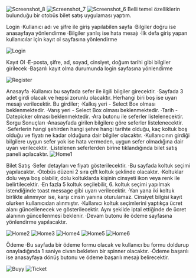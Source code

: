 ![Screenshot_8](https://github.com/yusuf-colak/lojiper-case/assets/128047955/895b38f2-df9a-4a2e-96c7-dbd7a5d85e94)
![Screenshot_7](https://github.com/yusuf-colak/lojiper-case/assets/128047955/95313430-bff4-4050-9410-0bc05ed6f327)
![Screenshot_6](https://github.com/yusuf-colak/lojiper-case/assets/128047955/06cf114c-1826-432a-9c9a-6eb951c280cd)
Belli temel özelliklerin bulunduğu bir otobüs bilet satış uygulaması yaptım.

Login
   ·Kullanıcı adı ve şifre ile giriş yapılabilen sayfa
   ·Bilgiler doğru ise anasayfaya yönlendirme
   ·Bilgiler yanlış ise hata mesajı
   ·İlk defa giriş yapan kullanıcılar için kayıt ol sayfasına yönlendirme

![Login](https://github.com/yusuf-colak/lojiper-case/assets/128047955/9ebbaf1f-c4a3-4d6d-9752-08f2c9160086)

Kayıt Ol
   ·E-posta, şifre, ad, soyad, cinsiyet, doğum tarihi gibi bilgiler girilecek
   ·Başarılı kayıt olma durumunda login sayfasına yönlendirme
   
![Register](https://github.com/yusuf-colak/lojiper-case/assets/128047955/9c481da2-60ca-4ba9-85c9-813516f810b4)


Anasayfa
   ·Kullanıcı bu sayfada sefer ile ilgili bilgiler girecektir.
   ·Sayfada 3 adet girdi olacak ve hepsi zorunlu olacaktır. Herhangi biri boş ise uyarı mesajı
    verilecektir. Bu girdiler;
        ·Kalkış yeri - Select Box olması beklenmektedir.
        ·Varış yeri - Select Box olması beklenmektedir.
        ·Tarih - Datepicker olması beklenmektedir.
        ·Ara butonu ile seferler listelenecektir.
Sorgu Sonuçları
   ·Anasayfada girilen bilgilere göre seferler listelenecektir.
   ·Seferlerin hangi şehirden hangi şehre hangi tarihte olduğu, kaç koltuk boş olduğu ve fiyatı ne kadar olduğuna dair bilgiler olacaktır.
   ·Kullanıcının girdiği bilgilere uygun sefer yok ise hata vermeden, uygun sefer olmadığına dair uyarı verilecektir.
   ·Listelenen seferlerden birine tıklandığında bilet satış paneli açılacaktır.
![Home1](https://github.com/yusuf-colak/lojiper-case/assets/128047955/83089344-20e2-4b06-995e-16345d1c2543)

Bilet Satış
   ·Sefer detayları ve fiyatı gösterilecektir.
   ·Bu sayfada koltuk seçimi yapılacaktır.
        ·Otobüs düzeni 2 sıra çift koltuk şeklinde olacaktır.
        ·Koltuklar dolu veya boş olabilir, dolu koltuklarda kişinin cinsyeti ikon veya renk ile belirtilecektir.
        ·En fazla 5 koltuk seçilebilir, 6. koltuk seçimi yapılmak istendiğinde toast message gibi uyarı verilecektir.
        ·Yan yana iki koltuk birlikte alınmıyor ise, karşı cinsin yanına oturulamaz. Cinsiyet bilgisi kayıt olurken kullanıcıdan alınmıştır.
        ·Kullanıcı koltuk seçimlerini yaptıkça ücret alanı güncellenecek ve gösterilecektir. Aynı şekilde iptal ettiğinde de ücret alanının güncellenmesi beklenir.
   ·Devam butonu ile ödeme sayfasına yönlendirme yapılacaktır.

![Home2](https://github.com/yusuf-colak/lojiper-case/assets/128047955/aff1b331-7cdc-40f0-963f-32c77d325d03)
![Home3](https://github.com/yusuf-colak/lojiper-case/assets/128047955/f72755c0-bdb6-45bf-ba70-c9cf8eeb3562)
![Home4](https://github.com/yusuf-colak/lojiper-case/assets/128047955/eed6d552-ce50-4d9e-98f2-4e5cfd768935)
![Home5](https://github.com/yusuf-colak/lojiper-case/assets/128047955/1b990b7d-d14d-4a23-9adb-d54a7b7994dd)
![Home6](https://github.com/yusuf-colak/lojiper-case/assets/128047955/d0274b5d-ccb8-44d2-a66c-1ffe5e580cc3)

Ödeme
   ·Bu sayfada bir ödeme formu olacak ve kullanıcı bu formu doldurup onayladığında 1 saniye civarı bekleten bir spinner olacaktır.
   ·Ödeme başarılı ise anasayfaya dönüş butonu ve ödeme başarılı mesajı belirecektir.

![Buyy](https://github.com/yusuf-colak/lojiper-case/assets/128047955/4508a645-75c0-431c-a441-3737cfb589d5)
![Ticket](https://github.com/yusuf-colak/lojiper-case/assets/128047955/93ff48d6-85db-43bf-aa85-5e238152dd6e)
